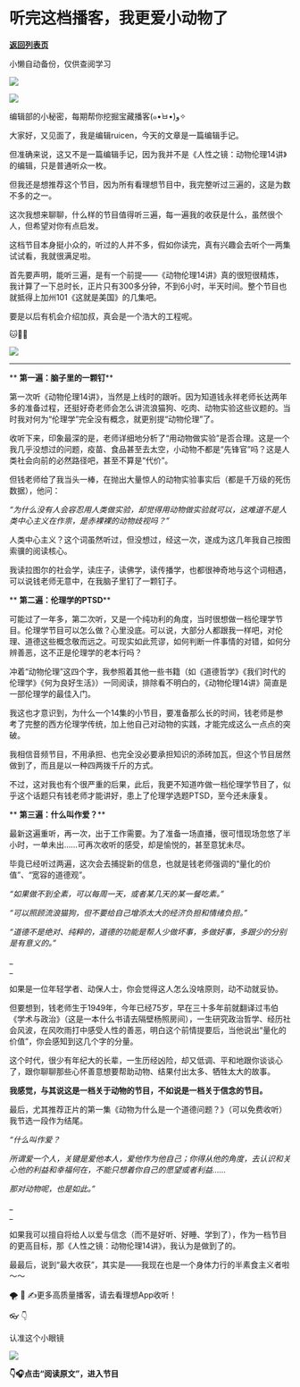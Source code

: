 # 听完这档播客，我更爱小动物了

[**返回列表页**](/gzh/看理想)

小懒自动备份，仅供查阅学习

![](https://mmbiz.qpic.cn/mmbiz_png/aP7vrTpXJxRA0ViaNRqia18YGj5LgX4VSibTFXfBlkXZakYUA8yBkEQYYmpmDmxH0IZyeY4oUcOiabiaj1PywxF6StQ/640?wx_fmt=png)

![](https://mmbiz.qpic.cn/mmbiz_gif/aP7vrTpXJxQ3Jb0tMEGQibA1QPsjicuVJ8LhflfQ47XN8NkmL2znrzfDWVtOK6ic8Tn7Mz9dtjurB9GfaEZkNcwgg/640?wx_fmt=gif&from;=appmsg&tp;=webp&wxfrom;=5&wx;_lazy=1)

编辑部的小秘密，每期帮你挖掘宝藏播客(๑•̀ㅂ•́)و✧

  

大家好，又见面了，我是编辑ruicen，今天的文章是一篇编辑手记。

  

但准确来说，这又不是一篇编辑手记，因为我并不是《人性之镜：动物伦理14讲》的编辑，只是普通听众一枚。

  

但我还是想推荐这个节目，因为所有看理想节目中，我完整听过三遍的，这是为数不多的之一。

  

这次我想来聊聊，什么样的节目值得听三遍，每一遍我的收获是什么，虽然很个人，但希望对你有点启发。

  

这档节目本身挺小众的，听过的人并不多，假如你读完，真有兴趣会去听个一两集试试看，我就很满足啦。

首先要声明，能听三遍，是有一个前提——《动物伦理14讲》真的很短很精炼，我计算了一下总时长，正片只有300多分钟，不到6小时，半天时间。整个节目也就抵得上加州101《这就是美国》的几集吧。

  

要是以后有机会介绍加叔，真会是一个浩大的工程呢。

  

🐱🐶📖

![](https://mmbiz.qpic.cn/mmbiz_jpg/aP7vrTpXJxShKRbaNpKTxeu96BhVhCazLSMLHUQdZWaxVZiamuNLsZZbc3TuDGh6ABZGrpZeNRAzsRVykLKhtibw/640?wx_fmt=jpeg&from;=appmsg)

  

* * *

  

 ** **第一遍：脑子里的一颗钉****

  

第一次听《动物伦理14讲》，当然是上线时的跟听。因为知道钱永祥老师长达两年多的准备过程，还挺好奇老师会怎么讲流浪猫狗、吃肉、动物实验这些议题的。当时我对何为“伦理学”完全没有概念，就更别提“动物伦理”了。

  

收听下来，印象最深的是，老师详细地分析了“用动物做实验”是否合理。这是一个我几乎没想过的问题，疫苗、食品甚至去太空，小动物不都是“先锋官”吗？这是人类社会向前的必然路径吧，甚至不算是“代价”。

  

但钱老师给了我当头一棒，在抛出大量惊人的动物实验事实后（都是千万级的死伤数据），他问：

  

 _“为什么没有人会容忍用人类做实验，却觉得用动物做实验就可以，这难道不是人类中心主义在作祟，是赤裸裸的动物歧视吗？”_

  

人类中心主义？这个词虽然听过，但没想过，经这一次，遂成为这几年我自己按图索骥的阅读核心。

  

我读拉图尔的社会学，读庄子，读佛学，读传播学，也都很神奇地与这个词相遇，可以说钱老师无意中，在我脑子里钉了一颗钉子。

  

 ** **第二遍：伦理学的PTSD****

  

可能过了一年多，第二次听，又是一个纯功利的角度，当时很想做一档伦理学节目。伦理学节目可以怎么做？心里没底。可以说，大部分人都跟我一样吧，对伦理、道德这些概念敬而远之。可现实如此荒谬，如何判断一件事情的对错，如何分辨善恶，这不正是伦理学的老本行吗？

  

冲着“动物伦理”这四个字，我参照着其他一些书籍（如《道德哲学》《我们时代的伦理学》《何为良好生活》）一同阅读，排除看不明白的，《动物伦理14讲》简直是一部伦理学的最佳入门。

  

我这也才意识到，为什么一个14集的小节目，要准备那么长的时间，钱老师是参考了完整的西方伦理学传统，加上他自己对动物的实践，才能完成这么一点点的突破。

  

我相信音频节目，不用承担、也完全没必要承担知识的添砖加瓦，但这个节目居然做到了，而且是以一种四两拨千斤的方式。

  

不过，这对我也有个很严重的后果，此后，我更不知道咋做一档伦理学节目了，似乎这个话题只有钱老师才能讲好，患上了伦理学选题PTSD，至今还未康复。

  

 ** **第三遍：什么叫作爱？****

  

最新这遍重听，再一次，出于工作需要。为了准备一场直播，很可惜现场忽悠了半小时，一单未出……可再次收听的感受，却是愉悦的，甚至意犹未尽。

  

毕竟已经听过两遍，这次会去捕捉新的信息，也就是钱老师强调的“量化的价值”、“宽容的道德观”。

  

 _“如果做不到全素，可以每周一天，或者某几天的某一餐吃素。”_

 _“可以照顾流浪猫狗，但不要给自己增添太大的经济负担和情绪负担。”_

 _“道德不是绝对、纯粹的，道德的功能是帮人少做坏事，多做好事，多跟少的分别是有意义的。”_

 _  
_

如果是一位年轻学者、动保人士，你会觉得这人怎么没啥原则，动不动就妥协。

  

但要想到，钱老师生于1949年，今年已经75岁，早在三十多年前就翻译过韦伯《学术与政治》（这是一本什么书请去隔壁杨照房间），一生研究政治哲学、经历社会风波，在风吹雨打中感受人性的善恶，明白这个前情提要后，当他说出“量化的价值”，你会感知到这几个字的分量。

  

这个时代，很少有年纪大的长辈，一生历经凶险，却又低调、平和地跟你谈谈心了，跟你聊聊那些心怀善意想要帮助动物、结果付出太多、牺牲太大的故事。

  

 **我感觉，与其说这是一档关于动物的节目，不如说是一档关于信念的节目。**

最后，尤其推荐正片的第一集《动物为什么是一个道德问题？》（可以免费收听）我节选一段作为结尾。

  

 _“什么叫作爱？_

 _所谓爱一个人，关键是爱他本人，爱他作为他自己；你得从他的角度，去认识和关心他的利益和幸福何在，不能只想着你自己的愿望或者利益……_

 _那对动物呢，也是如此。”_

 _  
_

如果我可以擅自将给人以爱与信念（而不是好听、好睡、学到了），作为一档节目的更高目标，那《人性之镜：动物伦理14讲》，我认为是做到了的。

  

最最后，说到“最大收获”，其实是——我现在也是一个身体力行的半素食主义者啦～～

  

🌪 💨 ✍️更多高质量播客，请去看理想App收听！

  

  

👓 👇

认准这个小眼镜

![](https://mmbiz.qpic.cn/mmbiz_jpg/aP7vrTpXJxQ3Jb0tMEGQibA1QPsjicuVJ84yt0hMvUbTZobZ4GOHD6wiclnDic2cJtxPfvBs7wwVvDpRl6ExIPgicJQ/640?wx_fmt=other&wxfrom;=5&wx;_lazy=1&wx;_co=1&tp;=webp)

  
 **👇🎧点击“阅读原文”，进入节目**


